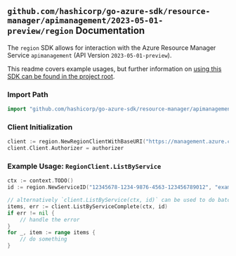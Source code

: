 
## `github.com/hashicorp/go-azure-sdk/resource-manager/apimanagement/2023-05-01-preview/region` Documentation

The `region` SDK allows for interaction with the Azure Resource Manager Service `apimanagement` (API Version `2023-05-01-preview`).

This readme covers example usages, but further information on [using this SDK can be found in the project root](https://github.com/hashicorp/go-azure-sdk/tree/main/docs).

### Import Path

```go
import "github.com/hashicorp/go-azure-sdk/resource-manager/apimanagement/2023-05-01-preview/region"
```


### Client Initialization

```go
client := region.NewRegionClientWithBaseURI("https://management.azure.com")
client.Client.Authorizer = authorizer
```


### Example Usage: `RegionClient.ListByService`

```go
ctx := context.TODO()
id := region.NewServiceID("12345678-1234-9876-4563-123456789012", "example-resource-group", "serviceValue")

// alternatively `client.ListByService(ctx, id)` can be used to do batched pagination
items, err := client.ListByServiceComplete(ctx, id)
if err != nil {
	// handle the error
}
for _, item := range items {
	// do something
}
```
